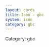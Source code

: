 ```yaml
---
layout: cards
title: Icon - gbc
system: icon
category: gbc
---
```

<div class="alert alert-secondary mb-4"><span class="i18n innerHTML-category">Category: </span><span class="i18n innerHTML-cat-gbc">gbc</span></div>
